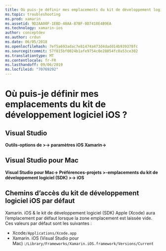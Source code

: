 ```yaml
---
title: Où puis-je définir mes emplacements du kit de développement logiciel iOS ?
ms.topic: troubleshooting
ms.prod: xamarin
ms.assetid: 9D2AA00F-1EBD-40AA-87BF-0D7418E4B9EA
ms.technology: xamarin-ios
author: conceptdev
ms.author: crdun
ms.date: 06/05/2018
ms.openlocfilehash: 7ef5a693adac7e81474a473d4dadd14b939378fc
ms.sourcegitcommit: 57f815bf0024b1afe9754c0e28054fc0a53ce302
ms.translationtype: MT
ms.contentlocale: fr-FR
ms.lasthandoff: 09/06/2019
ms.locfileid: "70769292"
---
```

# <a name="where-can-i-set-my-ios-sdk-locations"></a>Où puis-je définir mes emplacements du kit de développement logiciel iOS ?

## <a name="visual-studio"></a>Visual Studio

**Outils-options de >-> paramètres iOS Xamarin->**

## <a name="visual-studio-for-mac"></a>Visual Studio pour Mac

**Visual Studio pour Mac-> Préférences-projets >-emplacements du kit de développement logiciel (SDK) >-> iOS**

## <a name="default-ios-sdk-paths"></a>Chemins d’accès du kit de développement logiciel iOS par défaut

Xamarin. iOS & le kit de développement logiciel (SDK) Apple (Xcode) aura l’emplacement par défaut lorsque la zone emplacement est laissée vide. Ces valeurs par défaut sont les suivantes :

- Xcode`/Applications/Xcode.app`
- Xamarin. iOS (Visual Studio pour Mac) :`/Library/Frameworks/Xamarin.iOS.framework/Versions/Current`

